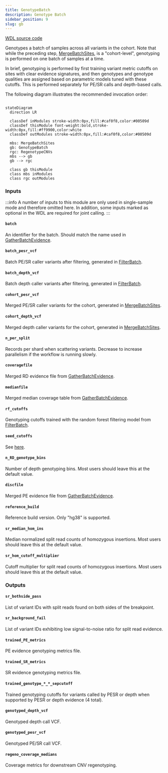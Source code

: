 ```yaml
---
title: GenotypeBatch
description: Genotype Batch
sidebar_position: 9
slug: gb
---
```


[WDL source code](https://github.com/broadinstitute/gatk-sv/blob/main/wdl/GenotypeBatch.wdl)

Genotypes a batch of samples across all variants in the cohort. Note that while the preceding step, 
[MergeBatchSites](./msites), is a "cohort-level", genotyping is performed on one batch of samples at a time.

In brief, genotyping is performed by first training variant metric cutoffs on sites with clear evidence signatures, 
and then genotypes and genotype qualities are assigned based on parametric models tuned with these cutoffs. This is 
performed separately for PE/SR calls and depth-based calls.

The following diagram illustrates the recommended invocation order:

```mermaid

stateDiagram
  direction LR
  
  classDef inModules stroke-width:0px,fill:#caf0f8,color:#00509d
  classDef thisModule font-weight:bold,stroke-width:0px,fill:#ff9900,color:white
  classDef outModules stroke-width:0px,fill:#caf0f8,color:#00509d

  mbs: MergeBatchSites
  gb: GenotypeBatch
  rgc: RegenotypeCNVs
  mbs --> gb
  gb --> rgc
  
  class gb thisModule
  class mbs inModules
  class rgc outModules
```

### Inputs

:::info
A number of inputs to this module are only used in single-sample mode and therefore omitted here. In addition, some 
inputs marked as optional in the WDL are required for joint calling.
:::

#### `batch`
An identifier for the batch. Should match the name used in [GatherBatchEvidence](./gbe#batch).

#### `batch_pesr_vcf`
Batch PE/SR caller variants after filtering, generated in [FilterBatch](./fb#filtered_pesr_vcf).

#### `batch_depth_vcf`
Batch depth caller variants after filtering, generated in [FilterBatch](./fb#filtered_depth_vcf).

#### `cohort_pesr_vcf`
Merged PE/SR caller variants for the cohort, generated in [MergeBatchSites](./msites#cohort_pesr_vcf).

#### `cohort_depth_vcf`
Merged depth caller variants for the cohort, generated in [MergeBatchSites](./msites#cohort_depth_vcf).

#### `n_per_split`
Records per shard when scattering variants. Decrease to increase parallelism if the workflow is running slowly.

#### `coveragefile`
Merged RD evidence file from [GatherBatchEvidence](./gbe#merged_bincov).

#### `medianfile`
Merged median coverage table from [GatherBatchEvidence](./gbe#median_cov).

#### `rf_cutoffs`
Genotyping cutoffs trained with the random forest filtering model from [FilterBatch](./fb#cutoffs).

#### `seed_cutoffs`
See [here](/docs/resources#seed_cutoffs).

#### `n_RD_genotype_bins`
Number of depth genotyping bins. Most users should leave this at the default value.

#### `discfile`
Merged PE evidence file from [GatherBatchEvidence](./gbe#merged_pe).

#### `reference_build`
Reference build version. Only "hg38" is supported.

#### `sr_median_hom_ins`
Median normalized split read counts of homozygous insertions. Most users should leave this at the default value.

#### `sr_hom_cutoff_multiplier`
Cutoff multiplier for split read counts of homozygous insertions. Most users should leave this at the default value.

### Outputs

#### `sr_bothside_pass`
List of variant IDs with split reads found on both sides of the breakpoint.

#### `sr_background_fail`
List of variant IDs exhibiting low signal-to-noise ratio for split read evidence.

#### `trained_PE_metrics`
PE evidence genotyping metrics file.

#### `trained_SR_metrics`
SR evidence genotyping metrics file.

#### `trained_genotype_*_*_sepcutoff`
Trained genotyping cutoffs for variants called by PESR or depth when supported by PESR or depth evidence (4 total).

#### `genotyped_depth_vcf`
Genotyped depth call VCF.

#### `genotyped_pesr_vcf`
Genotyped PE/SR call VCF.

#### `regeno_coverage_medians`
Coverage metrics for downstream CNV regenotyping.
